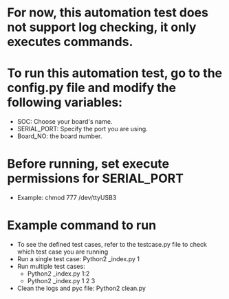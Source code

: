 # For now, this automation test does not support log checking, it only executes commands.

# To run this automation test, go to the config.py file and modify the following variables:
- SOC: Choose your board's name.
- SERIAL_PORT: Specify the port you are using.
- Board_NO: the board number.

# Before running, set execute permissions for SERIAL_PORT
- Example: chmod 777 /dev/ttyUSB3
 
# Example command to run
- To see the defined test cases, refer to the testcase.py file to check which test case you are running
- Run a single test case: Python2 _index.py 1
- Run multiple test cases: 
    + Python2 _index.py 1:2
    + Python2 _index.py 1 2 3
- Clean the logs and pyc file: Python2 clean.py
